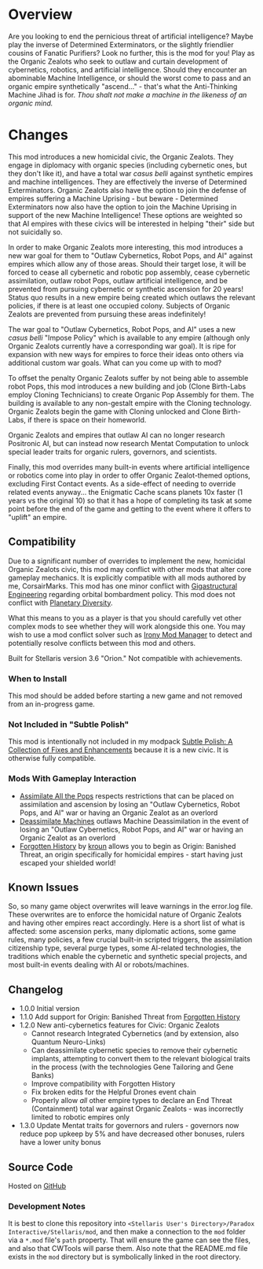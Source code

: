 # Overview

Are you looking to end the pernicious threat of artificial intelligence? Maybe play the inverse of Determined Exterminators, or the slightly friendlier cousins of Fanatic Purifiers? Look no further, this is the mod for you! Play as the Organic Zealots who seek to outlaw and curtain development of cybernetics, robotics, and artificial intelligence. Should they encounter an abominable Machine Intelligence, or should the worst come to pass and an organic empire synthetically "ascend..." - that's what the Anti-Thinking Machine Jihad is for.  _Thou shalt not make a machine in the likeness of an organic mind._

# Changes

This mod introduces a new homicidal civic, the Organic Zealots. They engage in diplomacy with organic species (including cybernetic ones, but they don't like it), and have a total war _casus belli_ against synthetic empires and machine intelligences. They are effectively the inverse of Determined Exterminators. Organic Zealots also have the option to join the defense of empires suffering a Machine Uprising - but beware - Determined Exterminators now also have the option to join the Machine Uprising in support of the new Machine Intelligence! These options are weighted so that AI empires with these civics will be interested in helping "their" side but not suicidally so.

In order to make Organic Zealots more interesting, this mod introduces a new war goal for them to "Outlaw Cybernetics, Robot Pops, and AI" against empires which allow any of those areas. Should their target lose, it will be forced to cease all cybernetic and robotic pop assembly, cease cybernetic assimilation, outlaw robot Pops, outlaw artificial intelligence, and be prevented from pursuing cybernetic or synthetic ascension for 20 years!  Status quo results in a new empire being created which outlaws the relevant policies, if there is at least one occupied colony.  Subjects of Organic Zealots are prevented from pursuing these areas indefinitely!

The war goal to "Outlaw Cybernetics, Robot Pops, and AI" uses a new _casus belli_ "Impose Policy" which is available to any empire (although only Organic Zealots currently have a corresponding war goal).  It is ripe for expansion with new ways for empires to force their ideas onto others via additional custom war goals.  What can you come up with to mod?

To offset the penalty Organic Zealots suffer by not being able to assemble robot Pops, this mod introduces a new building and job (Clone Birth-Labs employ Cloning Technicians) to create Organic Pop Assembly for them.  The building is available to any non-gestalt empire with the Cloning technology.  Organic Zealots begin the game with Cloning unlocked and Clone Birth-Labs, if there is space on their homeworld.

Organic Zealots and empires that outlaw AI can no longer research Positronic AI, but can instead now research Mentat Computation to unlock special leader traits for organic rulers, governors, and scientists.

Finally, this mod overrides many built-in events where artificial intelligence or robotics come into play in order to offer Organic Zealot-themed options, excluding First Contact events.  As a side-effect of needing to override related events anyway... the Enigmatic Cache scans planets 10x faster (1 years vs the original 10) so that it has a hope of completing its task at some point before the end of the game and getting to the event where it offers to "uplift" an empire.

## Compatibility

Due to a significant number of overrides to implement the new, homicidal Organic Zealots civic, this mod may conflict with other mods that alter core gameplay mechanics.  It is explicitly compatible with all mods authored by me, CorsairMarks.  This mod has one minor conflict with [Gigastructural Engineering](https://steamcommunity.com/sharedfiles/filedetails/?id=1121692237) regarding orbital bombardment policy.  This mod does not conflict with [Planetary Diversity](https://steamcommunity.com/sharedfiles/filedetails/?id=819148835).

What this means to you as a player is that you should carefully vet other complex mods to see whether they will work alongside this one. You may wish to use a mod conflict solver such as [Irony Mod Manager](https://bcssov.github.io/IronyModManager/) to detect and potentially resolve conflicts between this mod and others.

Built for Stellaris version 3.6 "Orion."  Not compatible with achievements.

### When to Install

This mod should be added before starting a new game and not removed from an in-progress game.

### Not Included in "Subtle Polish"

This mod is intentionally not included in my modpack [Subtle Polish: A Collection of Fixes and Enhancements](https://steamcommunity.com/sharedfiles/filedetails/?id=2522974089) because it is a new civic.  It is otherwise fully compatible.

### Mods With Gameplay Interaction

* [Assimilate All the Pops](https://steamcommunity.com/sharedfiles/filedetails/?id=2908463208) respects restrictions that can be placed on assimilation and ascension by losing an "Outlaw Cybernetics, Robot Pops, and AI" war or having an Organic Zealot as an overlord
* [Deassimilate Machines](https://steamcommunity.com/sharedfiles/filedetails/?id=2553812372) outlaws Machine Deassimilation in the event of losing an "Outlaw Cybernetics, Robot Pops, and AI" war or having an Organic Zealot as an overlord
* [Forgotten History](https://steamcommunity.com/sharedfiles/filedetails/?id=2916982793) by [kroun](https://steamcommunity.com/id/metallichydra/myworkshopfiles/?appid=281990) allows you to begin as Origin: Banished Threat, an origin specifically for homicidal empires - start having just escaped your shielded world!

## Known Issues

So, so many game object overwrites will leave warnings in the error.log file.  These overwrites are to enforce the homicidal nature of Organic Zealots and having other empires react accordingly.  Here is a short list of what is affected: some ascension perks, many diplomatic actions, some game rules, many policies, a few crucial built-in scripted triggers, the assimilation citizenship type, several purge types, some AI-related technologies, the traditions which enable the cybernetic and synthetic special projects, and most built-in events dealing with AI or robots/machines.

## Changelog

* 1.0.0 Initial version
* 1.1.0 Add support for Origin: Banished Threat from [Forgotten History](https://steamcommunity.com/sharedfiles/filedetails/?id=2916982793)
* 1.2.0 New anti-cybernetics features for Civic: Organic Zealots
    * Cannot research Integrated Cybernetics (and by extension, also Quantum Neuro-Links)
    * Can deassimilate cybernetic species to remove their cybernetic implants, attempting to convert them to the relevant biological traits in the process (with the technologies Gene Tailoring and Gene Banks)
    * Improve compatibility with Forgotten History
    * Fix broken edits for the Helpful Drones event chain
    * Properly allow _all_ other empire types to declare an End Threat (Containment) total war against Organic Zealots - was incorrectly limited to robotic empires only
* 1.3.0 Update Mentat traits for governors and rulers - governors now reduce pop upkeep by 5% and have decreased other bonuses, rulers have a lower unity bonus

## Source Code

Hosted on [GitHub](https://github.com/corsairmarks/organic_zealots)

### Development Notes

It is best to clone this repository into `<Stellaris User's Directory>/Paradox Interactive/Stellaris/mod`, and then make a connection to the `mod` folder via a `*.mod` file's `path` property.  That will ensure the game can see the files, and also that CWTools will parse them.  Also note that the README.md file exists in the `mod` directory but is symbolically linked in the root directory.